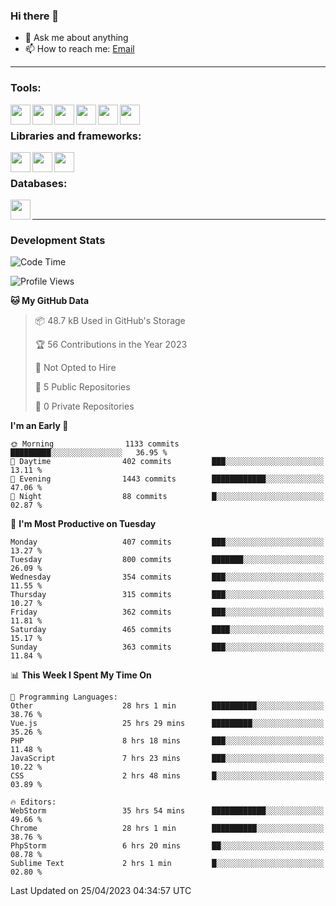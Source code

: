 ### Hi there 👋

- 💬 Ask me about anything
- 📫 How to reach me: [Email]

---

### Tools:
<img align='left' height="32" width="32" src="https://cdn.jsdelivr.net/npm/simple-icons@4.8.0/icons/phpstorm.svg" />
<img align='left' height="32" width="32" src="https://cdn.jsdelivr.net/npm/simple-icons@4.8.0/icons/webstorm.svg" />
<img align='left' height="32" width="32" src="https://cdn.jsdelivr.net/npm/simple-icons@4.8.0/icons/visualstudiocode.svg" />
<img align='left' height="32" width="32" src="https://cdn.jsdelivr.net/npm/simple-icons@4.8.0/icons/sublimetext.svg" />
<img align='left' height="32" width="32" src="https://cdn.jsdelivr.net/npm/simple-icons@4.8.0/icons/laragon.svg" />
<img align='left' height="32" width="32" src="https://cdn.jsdelivr.net/npm/simple-icons@4.8.0/icons/docker.svg" />
<br>

### Libraries and frameworks:
<img align='left' height="32" width="32" src="https://cdn.jsdelivr.net/npm/simple-icons@4.8.0/icons/laravel.svg" />
<img align='left' height="32" width="32" src="https://cdn.jsdelivr.net/npm/simple-icons@4.8.0/icons/vue-dot-js.svg" />
<img align='left' height="32" width="32" src="https://cdn.jsdelivr.net/npm/simple-icons@4.8.0/icons/jquery.svg" />
<br>

### Databases:
<img align='left' height="32" width="32" src="https://cdn.jsdelivr.net/npm/simple-icons@4.8.0/icons/mysql.svg" />
<br>

---
### Development Stats
<!--START_SECTION:waka-->
![Code Time](http://img.shields.io/badge/Code%20Time-1%2C465%20hrs%2014%20mins-blue)

![Profile Views](http://img.shields.io/badge/Profile%20Views-0-blue)

**🐱 My GitHub Data** 

> 📦 48.7 kB Used in GitHub's Storage 
 > 
> 🏆 56 Contributions in the Year 2023
 > 
> 🚫 Not Opted to Hire
 > 
> 📜 5 Public Repositories 
 > 
> 🔑 0 Private Repositories 
 > 
**I'm an Early 🐤** 

```text
🌞 Morning                1133 commits        █████████░░░░░░░░░░░░░░░░   36.95 % 
🌆 Daytime                402 commits         ███░░░░░░░░░░░░░░░░░░░░░░   13.11 % 
🌃 Evening                1443 commits        ████████████░░░░░░░░░░░░░   47.06 % 
🌙 Night                  88 commits          █░░░░░░░░░░░░░░░░░░░░░░░░   02.87 % 
```
📅 **I'm Most Productive on Tuesday** 

```text
Monday                   407 commits         ███░░░░░░░░░░░░░░░░░░░░░░   13.27 % 
Tuesday                  800 commits         ███████░░░░░░░░░░░░░░░░░░   26.09 % 
Wednesday                354 commits         ███░░░░░░░░░░░░░░░░░░░░░░   11.55 % 
Thursday                 315 commits         ███░░░░░░░░░░░░░░░░░░░░░░   10.27 % 
Friday                   362 commits         ███░░░░░░░░░░░░░░░░░░░░░░   11.81 % 
Saturday                 465 commits         ████░░░░░░░░░░░░░░░░░░░░░   15.17 % 
Sunday                   363 commits         ███░░░░░░░░░░░░░░░░░░░░░░   11.84 % 
```


📊 **This Week I Spent My Time On** 

```text
💬 Programming Languages: 
Other                    28 hrs 1 min        ██████████░░░░░░░░░░░░░░░   38.76 % 
Vue.js                   25 hrs 29 mins      █████████░░░░░░░░░░░░░░░░   35.26 % 
PHP                      8 hrs 18 mins       ███░░░░░░░░░░░░░░░░░░░░░░   11.48 % 
JavaScript               7 hrs 23 mins       ███░░░░░░░░░░░░░░░░░░░░░░   10.22 % 
CSS                      2 hrs 48 mins       █░░░░░░░░░░░░░░░░░░░░░░░░   03.89 % 

🔥 Editors: 
WebStorm                 35 hrs 54 mins      ████████████░░░░░░░░░░░░░   49.66 % 
Chrome                   28 hrs 1 min        ██████████░░░░░░░░░░░░░░░   38.76 % 
PhpStorm                 6 hrs 20 mins       ██░░░░░░░░░░░░░░░░░░░░░░░   08.78 % 
Sublime Text             2 hrs 1 min         █░░░░░░░░░░░░░░░░░░░░░░░░   02.80 % 
```


 Last Updated on 25/04/2023 04:34:57 UTC
<!--END_SECTION:waka-->

[huyviet]: https://huyviet.vn/
[EMAIl]: https://mail.google.com/mail/u/0/?fs=1&tf=cm&source=mailto&to=huynguyenviet0110@gmail.com
